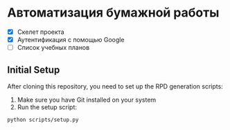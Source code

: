 # Автоматизация бумажной работы

- [x] Скелет проекта
- [x] Аутентификация с помощью Google
- [ ] Список учебных планов

## Initial Setup

After cloning this repository, you need to set up the RPD generation scripts:

1. Make sure you have Git installed on your system
2. Run the setup script:
```bash
python scripts/setup.py